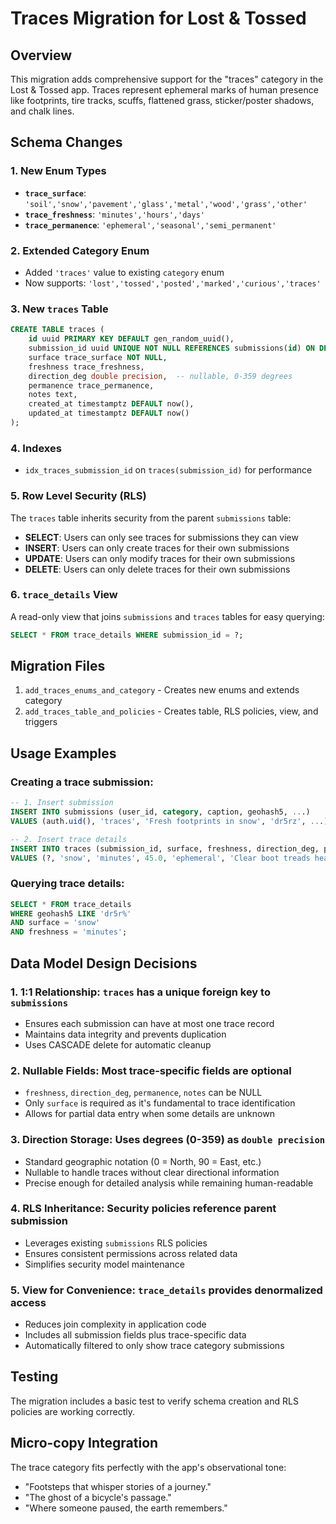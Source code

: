 # Traces Migration for Lost & Tossed

## Overview
This migration adds comprehensive support for the "traces" category in the Lost & Tossed app. Traces represent ephemeral marks of human presence like footprints, tire tracks, scuffs, flattened grass, sticker/poster shadows, and chalk lines.

## Schema Changes

### 1. New Enum Types
- **`trace_surface`**: `'soil','snow','pavement','glass','metal','wood','grass','other'`
- **`trace_freshness`**: `'minutes','hours','days'` 
- **`trace_permanence`**: `'ephemeral','seasonal','semi_permanent'`

### 2. Extended Category Enum
- Added `'traces'` value to existing `category` enum
- Now supports: `'lost','tossed','posted','marked','curious','traces'`

### 3. New `traces` Table
```sql
CREATE TABLE traces (
    id uuid PRIMARY KEY DEFAULT gen_random_uuid(),
    submission_id uuid UNIQUE NOT NULL REFERENCES submissions(id) ON DELETE CASCADE,
    surface trace_surface NOT NULL,
    freshness trace_freshness,
    direction_deg double precision,  -- nullable, 0-359 degrees
    permanence trace_permanence,
    notes text,
    created_at timestamptz DEFAULT now(),
    updated_at timestamptz DEFAULT now()
);
```

### 4. Indexes
- `idx_traces_submission_id` on `traces(submission_id)` for performance

### 5. Row Level Security (RLS)
The `traces` table inherits security from the parent `submissions` table:
- **SELECT**: Users can only see traces for submissions they can view
- **INSERT**: Users can only create traces for their own submissions
- **UPDATE**: Users can only modify traces for their own submissions  
- **DELETE**: Users can only delete traces for their own submissions

### 6. `trace_details` View
A read-only view that joins `submissions` and `traces` tables for easy querying:
```sql
SELECT * FROM trace_details WHERE submission_id = ?;
```

## Migration Files
1. `add_traces_enums_and_category` - Creates new enums and extends category
2. `add_traces_table_and_policies` - Creates table, RLS policies, view, and triggers

## Usage Examples

### Creating a trace submission:
```sql
-- 1. Insert submission
INSERT INTO submissions (user_id, category, caption, geohash5, ...)
VALUES (auth.uid(), 'traces', 'Fresh footprints in snow', 'dr5rz', ...);

-- 2. Insert trace details
INSERT INTO traces (submission_id, surface, freshness, direction_deg, permanence, notes)
VALUES (?, 'snow', 'minutes', 45.0, 'ephemeral', 'Clear boot treads heading northeast');
```

### Querying trace details:
```sql
SELECT * FROM trace_details 
WHERE geohash5 LIKE 'dr5r%' 
AND surface = 'snow' 
AND freshness = 'minutes';
```

## Data Model Design Decisions

### 1. **1:1 Relationship**: `traces` has a unique foreign key to `submissions`
- Ensures each submission can have at most one trace record
- Maintains data integrity and prevents duplication
- Uses CASCADE delete for automatic cleanup

### 2. **Nullable Fields**: Most trace-specific fields are optional
- `freshness`, `direction_deg`, `permanence`, `notes` can be NULL
- Only `surface` is required as it's fundamental to trace identification
- Allows for partial data entry when some details are unknown

### 3. **Direction Storage**: Uses degrees (0-359) as `double precision`
- Standard geographic notation (0 = North, 90 = East, etc.)
- Nullable to handle traces without clear directional information
- Precise enough for detailed analysis while remaining human-readable

### 4. **RLS Inheritance**: Security policies reference parent submission
- Leverages existing `submissions` RLS policies
- Ensures consistent permissions across related data
- Simplifies security model maintenance

### 5. **View for Convenience**: `trace_details` provides denormalized access
- Reduces join complexity in application code
- Includes all submission fields plus trace-specific data
- Automatically filtered to only show trace category submissions

## Testing
The migration includes a basic test to verify schema creation and RLS policies are working correctly.

## Micro-copy Integration
The trace category fits perfectly with the app's observational tone:
- "Footsteps that whisper stories of a journey."
- "The ghost of a bicycle's passage."
- "Where someone paused, the earth remembers."
